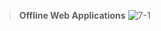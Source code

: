 > __Offline Web Applications__
![7-1](https://user-images.githubusercontent.com/32510392/34258756-109f3768-e668-11e7-9d01-ab222d6e9c1a.jpg)
